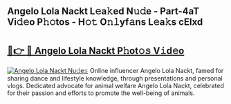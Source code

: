 ## Angelo Lola Nackt L𝚎a𝚔ed N𝚞𝚍e - Part-4aT Vi𝚍𝚎o P𝚑𝚘tos - H𝚘𝚝 O𝚗𝚕yf𝚊ns L𝚎a𝚔s cElxd

# <h2><a href="http://kf54le.oniu.top/?m=Angelo+Lola+Nackt">🔗👉 🔴 Angelo Lola Nackt P𝚑ot𝚘𝚜 V𝚒d𝚎o</a></h2>

[![Angelo Lola Nackt Nu𝚍e𝚜](https://i.imgur.com/0qMVB7G.gif)](http://kf54le.oniu.top/?m=Angelo+Lola+Nackt)
Online influencer Angelo Lola Nackt, famed for sharing dance and lifestyle knowledge, through presentations and personal vlogs. Dedicated advocate for animal welfare Angelo Lola Nackt, celebrated for their passion and efforts to promote the well-being of animals.  
